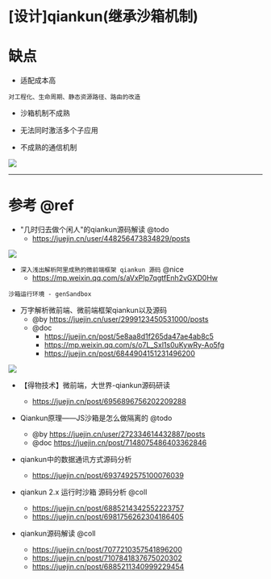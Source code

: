 # [设计]qiankun(继承沙箱机制)

# 缺点

- 适配成本高

```
对工程化、生命周期、静态资源路径、路由的改造
```

- 沙箱机制不成熟

- 无法同时激活多个子应用

- 不成熟的通信机制

![](https://luo0412.oss-cn-hangzhou.aliyuncs.com/1696689292268-wJNTBnS8Ga8B-image.png)


---

# 参考 @ref

- "几时归去做个闲人"的qiankun源码解读 @todo
    - https://juejin.cn/user/448256473834829/posts

![](https://luo0412.oss-cn-hangzhou.aliyuncs.com/1705668868481-PmHxjBrcQKk5-image.png)

- `深入浅出解析阿里成熟的微前端框架 qiankun 源码` @nice
  - https://mp.weixin.qq.com/s/aVxPIp7qgtfEnh2vGXD0Hw

```
沙箱运行环境 - genSandbox
```

- 万字解析微前端、微前端框架qiankun以及源码 
    - @by https://juejin.cn/user/2999123450531000/posts
    - @doc
      - https://juejin.cn/post/5e8aa8d1f265da47ae4ab8c5
      - https://mp.weixin.qq.com/s/o7L_Sxl1s0uKywRy-Ao5fg
      - https://juejin.cn/post/6844904151231496200

![](https://luo0412.oss-cn-hangzhou.aliyuncs.com/1665820307567-z6wbiJPj3YQa-image.png)

- 【得物技术】微前端，大世界-qiankun源码研读
  - https://juejin.cn/post/6956896756202209288

- Qiankun原理——JS沙箱是怎么做隔离的 @todo
  - @by https://juejin.cn/user/272334614432887/posts
  - @doc https://juejin.cn/post/7148075486403362846

- qiankun中的数据通讯方式源码分析
  - https://juejin.cn/post/6937492575100076039

- qiankun 2.x 运行时沙箱 源码分析 @coll
  - https://juejin.cn/post/6885214342552223757
  - https://juejin.cn/post/6981756262304186405

- qiankun源码解读 @coll
  - https://juejin.cn/post/7077210357541896200
  - https://juejin.cn/post/7107841837675020302
  - https://juejin.cn/post/6885211340999229454  